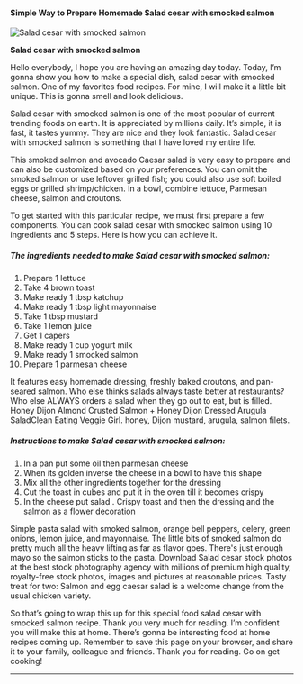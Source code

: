             

#### Simple Way to Prepare Homemade Salad cesar with smocked salmon

![Salad cesar with smocked salmon](https://img-global.cpcdn.com/recipes/6190794307272704/751x532cq70/salad-cesar-with-smocked-salmon-recipe-main-photo.jpg)

**Salad cesar with smocked salmon**

Hello everybody, I hope you are having an amazing day today. Today, I’m gonna show you how to make a special dish, salad cesar with smocked salmon. One of my favorites food recipes. For mine, I will make it a little bit unique. This is gonna smell and look delicious.

Salad cesar with smocked salmon is one of the most popular of current trending foods on earth. It is appreciated by millions daily. It’s simple, it is fast, it tastes yummy. They are nice and they look fantastic. Salad cesar with smocked salmon is something that I have loved my entire life.

This smoked salmon and avocado Caesar salad is very easy to prepare and can also be customized based on your preferences. You can omit the smoked salmon or use leftover grilled fish; you could also use soft boiled eggs or grilled shrimp/chicken. In a bowl, combine lettuce, Parmesan cheese, salmon and croutons.

To get started with this particular recipe, we must first prepare a few components. You can cook salad cesar with smocked salmon using 10 ingredients and 5 steps. Here is how you can achieve it.

##### The ingredients needed to make Salad cesar with smocked salmon:

1.  Prepare 1 lettuce
2.  Take 4 brown toast
3.  Make ready 1 tbsp katchup
4.  Make ready 1 tbsp light mayonnaise
5.  Take 1 tbsp mustard
6.  Take 1 lemon juice
7.  Get 1 capers
8.  Make ready 1 cup yogurt milk
9.  Make ready 1 smocked salmon
10.  Prepare 1 parmesan cheese

It features easy homemade dressing, freshly baked croutons, and pan-seared salmon. Who else thinks salads always taste better at restaurants? Who else ALWAYS orders a salad when they go out to eat, but is filled. Honey Dijon Almond Crusted Salmon + Honey Dijon Dressed Arugula SaladClean Eating Veggie Girl. honey, Dijon mustard, arugula, salmon filets.

##### Instructions to make Salad cesar with smocked salmon:

1.  In a pan put some oil then parmesan cheese
2.  When its golden inverse the cheese in a bowl to have this shape
3.  Mix all the other ingredients together for the dressing
4.  Cut the toast in cubes and put it in the oven till it becomes crispy
5.  In the cheese put salad . Crispy toast and then the dressing and the salmon as a flower decoration

Simple pasta salad with smoked salmon, orange bell peppers, celery, green onions, lemon juice, and mayonnaise. The little bits of smoked salmon do pretty much all the heavy lifting as far as flavor goes. There's just enough mayo so the salmon sticks to the pasta. Download Salad cesar stock photos at the best stock photography agency with millions of premium high quality, royalty-free stock photos, images and pictures at reasonable prices. Tasty treat for two: Salmon and egg caesar salad is a welcome change from the usual chicken variety.

So that’s going to wrap this up for this special food salad cesar with smocked salmon recipe. Thank you very much for reading. I’m confident you will make this at home. There’s gonna be interesting food at home recipes coming up. Remember to save this page on your browser, and share it to your family, colleague and friends. Thank you for reading. Go on get cooking!

* * *